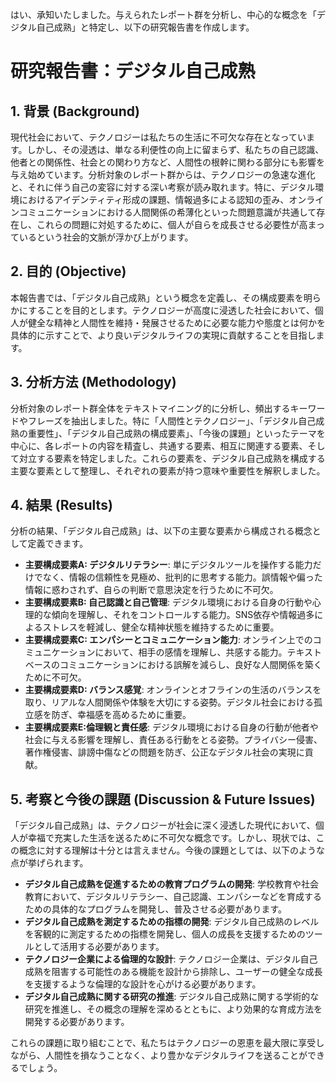 はい、承知いたしました。与えられたレポート群を分析し、中心的な概念を「デジタル自己成熟」と特定し、以下の研究報告書を作成します。

# 研究報告書：デジタル自己成熟

## 1. 背景 (Background)
現代社会において、テクノロジーは私たちの生活に不可欠な存在となっています。しかし、その浸透は、単なる利便性の向上に留まらず、私たちの自己認識、他者との関係性、社会との関わり方など、人間性の根幹に関わる部分にも影響を与え始めています。分析対象のレポート群からは、テクノロジーの急速な進化と、それに伴う自己の変容に対する深い考察が読み取れます。特に、デジタル環境におけるアイデンティティ形成の課題、情報過多による認知の歪み、オンラインコミュニケーションにおける人間関係の希薄化といった問題意識が共通して存在し、これらの問題に対処するために、個人が自らを成長させる必要性が高まっているという社会的文脈が浮かび上がります。

## 2. 目的 (Objective)
本報告書では、「デジタル自己成熟」という概念を定義し、その構成要素を明らかにすることを目的とします。テクノロジーが高度に浸透した社会において、個人が健全な精神と人間性を維持・発展させるために必要な能力や態度とは何かを具体的に示すことで、より良いデジタルライフの実現に貢献することを目指します。

## 3. 分析方法 (Methodology)
分析対象のレポート群全体をテキストマイニング的に分析し、頻出するキーワードやフレーズを抽出しました。特に「人間性とテクノロジー」、「デジタル自己成熟の重要性」、「デジタル自己成熟の構成要素」、「今後の課題」といったテーマを中心に、各レポートの内容を精査し、共通する要素、相互に関連する要素、そして対立する要素を特定しました。これらの要素を、デジタル自己成熟を構成する主要な要素として整理し、それぞれの要素が持つ意味や重要性を解釈しました。

## 4. 結果 (Results)
分析の結果、「デジタル自己成熟」は、以下の主要な要素から構成される概念として定義できます。

- **主要構成要素A: デジタルリテラシー**: 単にデジタルツールを操作する能力だけでなく、情報の信頼性を見極め、批判的に思考する能力。誤情報や偏った情報に惑わされず、自らの判断で意思決定を行うために不可欠。
- **主要構成要素B: 自己認識と自己管理**: デジタル環境における自身の行動や心理的な傾向を理解し、それをコントロールする能力。SNS依存や情報過多によるストレスを軽減し、健全な精神状態を維持するために重要。
- **主要構成要素C: エンパシーとコミュニケーション能力**: オンライン上でのコミュニケーションにおいて、相手の感情を理解し、共感する能力。テキストベースのコミュニケーションにおける誤解を減らし、良好な人間関係を築くために不可欠。
- **主要構成要素D: バランス感覚**: オンラインとオフラインの生活のバランスを取り、リアルな人間関係や体験を大切にする姿勢。デジタル社会における孤立感を防ぎ、幸福感を高めるために重要。
- **主要構成要素E:倫理観と責任感**: デジタル環境における自身の行動が他者や社会に与える影響を理解し、責任ある行動をとる姿勢。プライバシー侵害、著作権侵害、誹謗中傷などの問題を防ぎ、公正なデジタル社会の実現に貢献。

## 5. 考察と今後の課題 (Discussion & Future Issues)
「デジタル自己成熟」は、テクノロジーが社会に深く浸透した現代において、個人が幸福で充実した生活を送るために不可欠な概念です。しかし、現状では、この概念に対する理解は十分とは言えません。今後の課題としては、以下のような点が挙げられます。

*   **デジタル自己成熟を促進するための教育プログラムの開発**: 学校教育や社会教育において、デジタルリテラシー、自己認識、エンパシーなどを育成するための具体的なプログラムを開発し、普及させる必要があります。
*   **デジタル自己成熟を測定するための指標の開発**: デジタル自己成熟のレベルを客観的に測定するための指標を開発し、個人の成長を支援するためのツールとして活用する必要があります。
*   **テクノロジー企業による倫理的な設計**: テクノロジー企業は、デジタル自己成熟を阻害する可能性のある機能を設計から排除し、ユーザーの健全な成長を支援するような倫理的な設計を心がける必要があります。
*   **デジタル自己成熟に関する研究の推進**: デジタル自己成熟に関する学術的な研究を推進し、その概念の理解を深めるとともに、より効果的な育成方法を開発する必要があります。

これらの課題に取り組むことで、私たちはテクノロジーの恩恵を最大限に享受しながら、人間性を損なうことなく、より豊かなデジタルライフを送ることができるでしょう。

